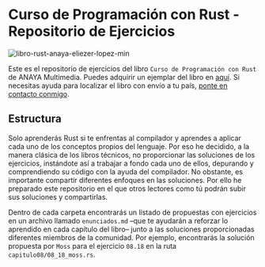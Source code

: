 # Curso de Programación con Rust - Repositorio de Ejercicios

![libro-rust-anaya-eliezer-lopez-min](https://github.com/user-attachments/assets/43d38891-ae1f-4678-83f4-2f02951f937f)

Este es el repositorio de ejercicios del libro `Curso de Programación con Rust` de ANAYA Multimedia. Puedes adquirir un ejemplar del libro en [aquí](https://amzn.to/3ZlpQE9). Si necesitas ayuda para localizar el libro con envío a tu país, [ponte en contacto conmigo](https://eliezerlopez.carrd.co).

## Estructura

Solo aprenderás Rust si te enfrentas al compilador y aprendes a aplicar cada uno de los conceptos propios del lenguaje. Por eso he decidido, a la manera clásica de los libros técnicos, no proporcionar las soluciones de los ejercicios, instándote así a trabajar a fondo cada uno de ellos, depurando y comprendiendo su código con la ayuda del compilador. No obstante, es importante compartir diferentes enfoques en las soluciones. Por ello he preparado este repositorio en el que otros lectores como tú podrán subir sus soluciones y compartirlas.

Dentro de cada carpeta encontrarás un listado de propuestas con ejercicios en un archivo llamado `enunciados.md` –que te ayudarán a reforzar lo aprendido en cada capítulo del libro– junto a las soluciones proporcionadas diferentes miembros de la comunidad. Por ejemplo, encontrarás la solución propuesta por `Moss` para el ejercicio `08.18` en la ruta `capitulo08/08_18_moss.rs`.
